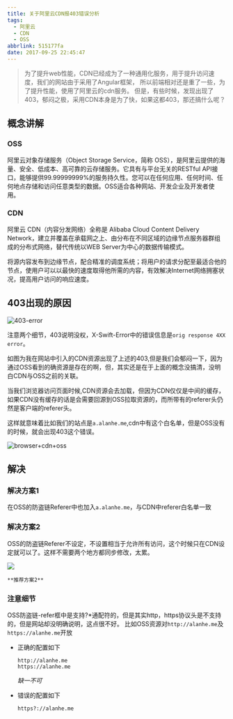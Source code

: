 ```yaml
---
title: 关于阿里云CDN报403错误分析
tags:
  - 阿里云
  - CDN
  - OSS
abbrlink: 515177fa
date: 2017-09-25 22:45:47
---
```

> 为了提升web性能，CDN已经成为了一种通用化服务，用于提升访问速度，我们的网站由于采用了Angular框架，
所以前端相对还是重了一些，为了提升性能，使用了阿里云的cdn服务。
但是，有些时候，发现出现了403，郁闷之极，采用CDN本身是为了快，如果这都403，那还搞什么呢？


## 概念讲解

### OSS

阿里云对象存储服务（Object Storage Service，简称 OSS），是阿里云提供的海量、安全、低成本、高可靠的云存储服务。它具有与平台无关的RESTful API接口，能够提供99.99999999%的服务持久性。您可以在任何应用、任何时间、任何地点存储和访问任意类型的数据。OSS适合各种网站、开发企业及开发者使用。

### CDN

阿里云 CDN（内容分发网络）全称是 Alibaba Cloud Content Delivery Network，建立并覆盖在承载网之上、由分布在不同区域的边缘节点服务器群组成的分布式网络，替代传统以WEB Server为中心的数据传输模式。

将源内容发布到边缘节点，配合精准的调度系统；将用户的请求分配至最适合他的节点，使用户可以以最快的速度取得他所需的内容，有效解决Internet网络拥塞状况，提高用户访问的响应速度。

## 403出现的原因

![403-error](http://or0g12e5e.bkt.clouddn.com/blog/2017-09-25-145738.jpg)

注意两个细节，403说明没权，X-Swift-Error中的错误信息是`orig response 4XX error`。

如图为我在网站中引入的CDN资源出现了上述的403,但是我们会郁闷一下，因为通过OSS看到的确资源是存在的啊，但，其实还是在于上面的概念没搞清，没明白CDN与OSS之前的关联。

当我们浏览器访问页面时候,CDN资源会去加载，但因为CDN仅仅是中间的缓存，如果CDN没有缓存的话是会需要回源到OSS拉取资源的，而所带有的referer头仍然是客户端的referer头。

这样就意味着比如我们的站点是`a.alanhe.me`,cdn中有这个白名单，但是OSS没有的时候，就会出现403这个错误。

![browser+cdn+oss](http://or0g12e5e.bkt.clouddn.com/blog/2017-09-25-150102.jpg)

## 解决
### 解决方案1

在OSS的防盗链Referer中也加入`a.alanhe.me`，与CDN中referer白名单一致

### 解决方案2
OSS的防盗链Referer不设定，不设置相当于允许所有访问，这个时候只在CDN设定就可以了。这样不需要两个地方都同步修改，太累。

![](http://or0g12e5e.bkt.clouddn.com/blog/2018-03-07-143030.png)

`**推荐方案2**`

### 注意细节

OSS防盗链-refer框中是支持?*通配符的，但是其实http，https协议头是不支持的，但是网站却没明确说明，这点很不好。
比如OSS资源对`http://alanhe.me`及`https://alanhe.me`开放

+ 正确的配置如下
    ```
    http://alanhe.me
    https://alanhe.me
    ```
    *缺一不可*

+ 错误的配置如下
    
    ```
    https?://alanhe.me
    ```